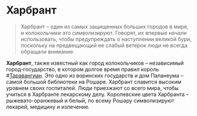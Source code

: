 # Харбрант

> Харбрант – один из самых защищенных больших городов в мире, и колокольчики это символизируют. Говорят, их впервые начали использовать, чтобы предупреждать о наступлении великой бури, поскольку на предвещающий ее слабый ветерок люди не всегда обращали внимание.

**Харбрант**, также известный как город колокольчиков – независимый город-государство, в котором долгое время правил король #[Таравангиан](characters/taravangian). Это одно из воринских государств и дом Паланеума – самой большой библиотеки на Рошаре. Харбрант славится высоким уровнем своих госпиталей. Люди приезжают со всего мира, чтобы учиться в Харбранте лекарскому делу. Королевские цвета Харбранта – рыжевато-оранжевый и белый, по всему Рошару символизируют лекарей, медицину и излечение.
